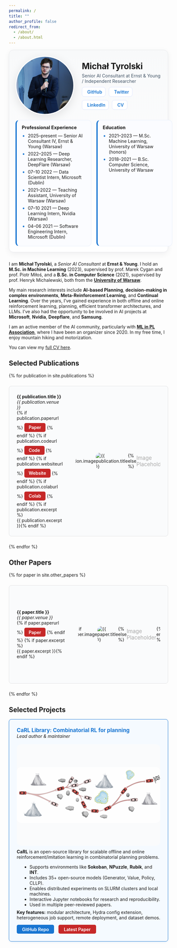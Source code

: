 ```yaml
---
permalink: /
title: ""
author_profile: false
redirect_from: 
  - /about/
  - /about.html
---
```


<!-- Custom Top Bar with Profile -->
<style>
/* Profile card styling */
.profile-card {
  display: flex;
  flex-direction: column;
  background: linear-gradient(180deg, #f8f9fa, #ffffff);
  border: 1px solid #e6e8eb;
  border-radius: 14px;
  padding: 18px 20px;
  margin: 0 auto 28px auto;
  max-width: 1500px;
  box-shadow: 0 6px 20px rgba(16, 24, 40, 0.06);
}
.profile-header {
  display: flex;
  align-items: center;
  gap: 24px;
}
.avatar {
  width: 180px;
  height: 180px;
  border-radius: 50%;
  overflow: hidden;
  box-shadow: 0 8px 30px rgba(0,0,0,0.10);
  border: 3px solid #fff;
  background: #eef2f7;
  flex-shrink: 0;
}
.profile-meta h1 {
  margin: 0;
  font-size: 1.9em;
  letter-spacing: -0.01em;
}
.profile-role {
  margin: 6px 0 0 0;
  color: #425466;
}
.socials {
  margin-top: 10px;
  display: flex;
  flex-wrap: wrap;
  gap: 10px;
}
.socials a {
  display: inline-flex;
  align-items: center;
  gap: 6px;
  background: #ffffff;
  color: #1976d2;
  border: 1px solid #dbe4ff;
  padding: 6px 10px;
  border-radius: 8px;
  text-decoration: none;
  font-weight: 600;
  transition: background 0.2s, color 0.2s, box-shadow 0.2s, transform 0.1s;
}
.socials a:hover {
  background: #1976d2;
  color: #ffffff;
  box-shadow: 0 6px 16px rgba(25, 118, 210, 0.25);
  transform: translateY(-1px);
}
.info-grid {
  display: grid;
  grid-template-columns: repeat(2, minmax(240px, 1fr));
  gap: 16px;
  margin-top: 16px;
}
.info-card {
  background: #fbfcff;
  border: 1px solid #e6eefc;
  border-left: 4px solid #1976d2;
  border-radius: 12px;
  padding: 14px 16px;
  transition: box-shadow 0.2s, transform 0.1s, border-color 0.2s;
}
.info-card:hover { box-shadow: 0 8px 18px rgba(25, 118, 210, 0.10); transform: translateY(-1px); border-color: #1256a1; }
.info-card h3 { margin: 0 0 8px 0; font-size: 1.05em; }
.info-card ul { margin: 0; padding-left: 1.2rem; }
.info-card li { margin: 6px 0; }
.info-card li::marker { color: #1976d2; }

@media (max-width: 768px) {
  .profile-header { flex-direction: column; align-items: flex-start; }
  .avatar { width: 140px; height: 140px; }
  .info-grid { grid-template-columns: 1fr; }
}
</style>

<div class="profile-card">
  <div class="profile-header">
    <div class="avatar">
      <img src="../images/IMG_8383.JPEG" alt="Michał Tyrolski" style="width: 100%; height: 100%; object-fit: cover;">
    </div>
    <div class="profile-meta">
      <h1>Michał Tyrolski</h1>
      <p class="profile-role">Senior AI Consultant at Ernst & Young / Independent Researcher</p>
      <div class="socials">
        <a href="https://github.com/mtyrolski"><i class="fab fa-github"></i> <span>GitHub</span></a>
        <a href="https://twitter.com/mtyrolski"><i class="fab fa-twitter"></i> <span>Twitter</span></a>
        <a href="https://www.linkedin.com/in/michal-tyrolski/"><i class="fab fa-linkedin"></i> <span>LinkedIn</span></a>
        <a href="../files/cv.pdf"><i class="fas fa-file-pdf"></i> <span>CV</span></a>
      </div>
    </div>
  </div>
  <div class="info-grid">
    <div class="info-card">
      <h3>Professional Experience</h3>
      <ul>
  <li>2025–present — Senior AI Consultant IV, Ernst & Young (Warsaw)</li>
  <li>2022–2025 — Deep Learning Researcher, DeepFlare (Warsaw)</li>
  <li>07–10 2022 — Data Scientist Intern, Microsoft (Dublin)</li>
  <li>2021–2022 — Teaching Assistant, University of Warsaw (Warsaw)</li>
  <li>07–10 2021 — Deep Learning Intern, Nvidia (Warsaw)</li>
  <li>04–06 2021 — Software Engineering Intern, Microsoft (Dublin)</li>
      </ul>
    </div>
    <div class="info-card">
      <h3>Education</h3>
      <ul>
  <li>2021–2023 — M.Sc. Machine Learning, University of Warsaw (honors)</li>
  <li>2018–2021 — B.Sc. Computer Science, University of Warsaw</li>
      </ul>
    </div>
  </div>
</div>


I am **Michał Tyrolski**, a *Senior AI Consultant* at **Ernst & Young**. I hold an **M.Sc. in Machine Learning** (2023), supervised by prof. Marek Cygan and prof. Piotr Miłoś, and a **B.Sc. in Computer Science** (2021), supervised by prof. Henryk Michalewski, both from the [**University of Warsaw**](https://www.mimuw.edu.pl/en/).

My main research interests include **AI-based Planning**, **decision-making in complex environments**, **Meta-Reinforcement Learning**, and **Continual Learning**. Over the years, I’ve gained experience in both offline and online reinforcement learning, planning, efficient transformer architectures, and LLMs. I’ve also had the opportunity to be involved in AI projects at **Microsoft**, **Nvidia**, **Deepflare**, and **Samsung**.

I am an active member of the AI community, particularly with [**ML in PL Association**](https://mlinpl.org/), where I have been an organizer since 2020. In my free time, I enjoy mountain hiking and motorization.

You can view my [full CV here](../files/cv.pdf).


## Selected Publications

<style>
.publication-box {
  display: flex;
  align-items: center;
  border: 1px solid #e0e0e0;
  border-radius: 8px;
  padding: 1.5rem;
  background: #fafbfc;
  min-height: 150px;
  transition: background 0.2s, box-shadow 0.2s, border-color 0.2s;
}
.publication-box:hover {
  background: #f0f6ff;
  box-shadow: 0 2px 8px rgba(30, 136, 229, 0.08);
  border-color: #90caf9;
}
.paper-link {
  display: inline-block;
  background: #c62828;
  color: #fff;
  padding: 0.4em 1em;
  border-radius: 5px;
  text-decoration: none;
  font-weight: 600;
  margin: 0.5em 0 0.2em 0;
  transition: background 0.2s, color 0.2s, box-shadow 0.2s;
}
.paper-link:hover {
  background: #fff;
  color: #c62828;
  box-shadow: 0 0 0 2px #c62828 inset;
}
</style>

<div style="display: flex; flex-direction: column; gap: 1.5rem; max-width: 1500px; margin: 0 auto;">
{% for publication in site.publications %}
  <div class="publication-box">
    <div style="flex: 1; max-width: calc(100% - 170px);">
      <strong>{{ publication.title }}</strong><br>
      <em>{{ publication.venue }}</em><br>
      {% if publication.paperurl %}
        <a href="{{ publication.paperurl }}" class="paper-link">Paper</a>
      {% endif %}
      {% if publication.codeurl %}
        <a href="{{ publication.codeurl }}" class="paper-link">Code</a>
      {% endif %}
      {% if publication.websiteurl %}
        <a href="{{ publication.websiteurl }}" class="paper-link">Website</a>
      {% endif %}
      {% if publication.colaburl %}
        <a href="{{ publication.colaburl }}" class="paper-link">Colab</a>
      {% endif %}
      {% if publication.excerpt %}<br>{{ publication.excerpt }}{% endif %}
    </div>
    <div style="width: 290px; height: 290px; margin-left: 2.5rem; background: #fafbfc; border-radius: 12px; display: flex; align-items: center; justify-content: center; overflow: hidden;">
      {% if publication.image %}
        <img src="{{ publication.image }}" alt="{{ publication.title }}" style="max-width: 100%; max-height: 100%; object-fit: cover; border-radius: 12px;" />
      {% else %}
        <span style="color: #aaa; font-size: 1.2em;">Image<br>Placeholder</span>
      {% endif %}
    </div>
  </div>
{% endfor %}
</div>


## Other Papers

<div style="display: flex; flex-direction: column; gap: 1.5rem; max-width: 1500px; margin: 0 auto;">
{% for paper in site.other_papers %}
  <div class="publication-box">
    <div style="flex: 1; max-width: calc(100% - 170px);">
      <strong>{{ paper.title }}</strong><br>
      <em>{{ paper.venue }}</em><br>
      {% if paper.paperurl %}
        <a href="{{ paper.paperurl }}" class="paper-link">Paper</a>
      {% endif %}
      {% if paper.excerpt %}<br>{{ paper.excerpt }}{% endif %}
    </div>
    <div style="width: 260px; height: 260px; margin-left: 2.5rem; background: #fafbfc; border-radius: 12px; display: flex; align-items: center; justify-content: center; overflow: hidden;">
      {% if paper.image %}
        <img src="{{ paper.image }}" alt="{{ paper.title }}" style="max-width: 100%; max-height: 100%; object-fit: cover; border-radius: 12px;" />
      {% else %}
        <span style="color: #aaa; font-size: 1.2em;">Image<br>Placeholder</span>
      {% endif %}
    </div>
  </div>
{% endfor %}
</div>


## Selected Projects

<div style="display: flex; flex-direction: column; gap: 1.5rem; max-width: 1500px; margin: 0 auto;">
  <div style="border: 1px solid #1976d2; border-radius: 8px; padding: 1.5rem; background: #f5faff; box-shadow: 0 2px 8px rgba(25, 118, 210, 0.06);">
    <strong style="font-size: 1.2em; color: #1976d2;">CaRL Library: Combinatorial RL for planning</strong><br>
    <em>Lead author & maintainer</em><br>
    <div style="width: 100%; max-width: 600px; height: 320px; margin: 1.2em auto 0.7em auto; background: #fafbfc; border-radius: 14px; display: flex; align-items: center; justify-content: center;">
      <img src="../images/planning.png" alt="CaRL Architecture" style="max-width: 100%; max-height: 100%; object-fit: contain; border-radius: 14px;" />
    </div>
    <p style="margin-top: 0.7em;">
      <b>CaRL</b> is an open-source library for scalable offline and online reinforcement/imitation learning in combinatorial planning problems.<br>
      <ul style="margin: 0.5em 0 0.5em 1.2em;">
        <li>Supports environments like <b>Sokoban</b>, <b>NPuzzle</b>, <b>Rubik</b>, and <b>INT</b>.</li>
        <li>Includes 35+ open-source models (Generator, Value, Policy, CLLP).</li>
        <li>Enables distributed experiments on SLURM clusters and local machines.</li>
        <li>Interactive Jupyter notebooks for research and reproducibility.</li>
        <li>Used in multiple peer-reviewed papers.</li>
      </ul>
      <b>Key features:</b> modular architecture, Hydra config extension, heterogeneous job support, remote deployment, and dataset demos.
    </p>
    <div style="margin-top: 0.7em;">
      <a href="https://github.com/mtyrolski/carl" style="display: inline-block; background: #1976d2; color: #fff; padding: 0.4em 1.2em; border-radius: 5px; text-decoration: none; font-weight: 600; margin-right: 0.7em; transition: background 0.2s;">GitHub Repo</a>
      <a href="https://arxiv.org/abs/2406.03361" style="display: inline-block; background: #c62828; color: #fff; padding: 0.4em 1.2em; border-radius: 5px; text-decoration: none; font-weight: 600; transition: background 0.2s;">Latest Paper</a>
    </div>
  </div>
</div>


